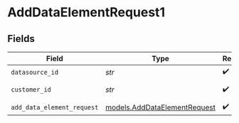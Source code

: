 # AddDataElementRequest1


## Fields

| Field                                                              | Type                                                               | Required                                                           | Description                                                        |
| ------------------------------------------------------------------ | ------------------------------------------------------------------ | ------------------------------------------------------------------ | ------------------------------------------------------------------ |
| `datasource_id`                                                    | *str*                                                              | :heavy_check_mark:                                                 | N/A                                                                |
| `customer_id`                                                      | *str*                                                              | :heavy_check_mark:                                                 | Customer ID                                                        |
| `add_data_element_request`                                         | [models.AddDataElementRequest](../models/adddataelementrequest.md) | :heavy_check_mark:                                                 | N/A                                                                |